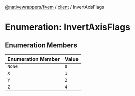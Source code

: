[@nativewrappers/fivem](../../README.md) / [client](../README.md) / InvertAxisFlags

# Enumeration: InvertAxisFlags

## Enumeration Members

| Enumeration Member | Value |
| :------ | :------ |
| `None` | `0` |
| `X` | `1` |
| `Y` | `2` |
| `Z` | `4` |
